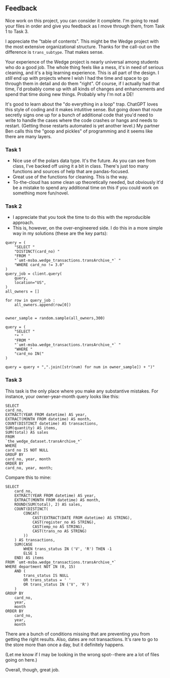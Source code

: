 ## Feedback 

Nice work on this project, you can consider it complete. I'm going to read your files in order and give you feedback
as I move through them, from Task 1 to Task 3. 

I appreciate the "table of contents". This might be the Wedge project with the most extensive organizational structure. Thanks for the call-out on the difference is `trans_subtype`. That makes sense. 

Your experience of the Wedge project is nearly universal among students who do a good job. The whole thing feels like a mess, it's in need of serious cleaning, and it's a big learning experience. This is all part of the design. I _still_ end up with projects where I wish I had the time and space to go through them in detail and do them "right". Of course, if I actually had that time, I'd probably come up with all kinds of changes and enhancements and spend that time doing new things. Probably why I'm not a DE!

It's good to learn about the "do everything in a loop" trap. ChatGPT loves this style of coding and it makes intutitive sense. But going down that route secretly signs one up for a bunch of additional code that you'd need to write to handle the cases where the code crashes or hangs and needs to restart. (Getting those restarts automated is yet another level.) My partner Ben calls this the "goop and pickles" of programming and it seems like there are many layers. 

### Task 1

* Nice use of the polars data type. It's the future. As you can see from class, I've backed off using it a bit in class. There's just too many functions and sources of help that are pandas-focused. 
* Great use of the functions for cleaning. This is the way.
* To-the-cloud has some clean up theoretically needed, but obviously it'd be a mistake to spend any additional time on this if you could work on something more fun/novel.  

### Task 2

* I appreciate that you took the time to do this with the reproducible approach. 
* This is, however, on the over-engineered side. I do this in a more simple way in my solutions (these are the key parts): 

```
query = (
    "SELECT "
    "DISTINCT(card_no) "
    "FROM "
    "`umt-msba.wedge_transactions.transArchive_*` "
    "WHERE card_no != 3.0"
)
query_job = client.query(
    query,
    location="US",
)
all_owners = []

for row in query_job :
    all_owners.append(row[0])
    
    
owner_sample = random.sample(all_owners,300)

query = (
    "SELECT "
    "* "
    "FROM "
    "`umt-msba.wedge_transactions.transArchive_*` "
    "WHERE "
    "card_no IN("
)

query = query + ",".join([str(num) for num in owner_sample]) + ")"

```


### Task 3

This task is the only place where you make any substantive mistakes. For instance, your owner-year-month query looks like this: 

```
SELECT
card_no,
EXTRACT(YEAR FROM datetime) AS year,
EXTRACT(MONTH FROM datetime) AS month,
COUNT(DISTINCT datetime) AS transactions,
SUM(quantity) AS items,
SUM(total) AS sales
FROM
`the_wedge_dataset.transArchive_*`
WHERE
card_no IS NOT NULL 
GROUP BY
card_no, year, month
ORDER BY
card_no, year, month;
```

Compare this to mine: 

```
SELECT 
    card_no,
    EXTRACT(YEAR FROM datetime) AS year,
    EXTRACT(MONTH FROM datetime) AS month,
    ROUND(SUM(total), 2) AS sales,
    COUNT(DISTINCT(
        CONCAT(
            CAST(EXTRACT(DATE FROM datetime) AS STRING),
            CAST(register_no AS STRING),
            CAST(emp_no AS STRING),
            CAST(trans_no AS STRING)
        ))
    ) AS transactions,
    SUM(CASE 
        WHEN trans_status IN ('V', 'R') THEN -1 
        ELSE 1 
    END) AS items
FROM `umt-msba.wedge_transactions.transArchive_*`
WHERE department NOT IN (0, 15)
    AND (
        trans_status IS NULL 
        OR trans_status = ' ' 
        OR trans_status IN ('V', 'R')
    )
GROUP BY 
    card_no, 
    year, 
    month
ORDER BY 
    card_no, 
    year, 
    month

```

There are a bunch of conditions missing that are preventing you from getting the right results. Also, dates are not transactions. It's rare to go to the store more than once a day, but it definitely happens. 

(Let me know if I may be looking in the wrong spot--there are a lot of files going on here.) 

Overall, though, great job. 
